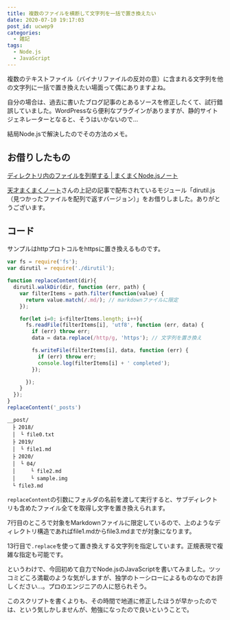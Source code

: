 ```yaml
---
title: 複数のファイルを横断して文字列を一括で置き換えたい
date: 2020-07-10 19:17:03
post_id: ucwep9
categories:
  - 雑記
tags:
  - Node.js
  - JavaScript
---
```


複数のテキストファイル（バイナリファイルの反対の意）に含まれる文字列を他の文字列に一括で置き換えたい場面って偶にありますよね。

自分の場合は、過去に書いたブログ記事のとあるソースを修正したくて、試行錯誤していました。WordPressなら便利なプラグインがありますが、静的サイトジェネレーターとなると、そうはいかないので...

結局Node.jsで解決したのでその方法のメモ。


## お借りしたもの

<a class="card-link" href="https://maku77.github.io/nodejs/io/walk-dir.html">ディレクトリ内のファイルを列挙する | まくまくNode.jsノート</a>

[天才まくまくノート](https://maku77.github.io/)さんの上記の記事で配布されているモジュール「dirutil.js（見つかったファイルを配列で返すバージョン）」をお借りしました。ありがとうございます。

## コード

サンプルはhttpプロトコルをhttpsに置き換えるものです。

```javascript
var fs = require('fs');
var dirutil = require('./dirutil');

function replaceContent(dir){
  dirutil.walkDir(dir, function (err, path) {
    var filterItems = path.filter(function(value) {
      return value.match(/.md/); // markdownファイルに限定
    });

    for(let i=0; i<filterItems.length; i++){
      fs.readFile(filterItems[i], 'utf8', function (err, data) {
        if (err) throw err;
        data = data.replace(/http/g, 'https'); // 文字列を置き換え

        fs.writeFile(filterItems[i], data, function (err) {
          if (err) throw err;
          console.log(filterItems[i] + ' completed');
        });

      });
    }
  });
}
replaceContent('_posts')
```

```plaintext
__post/
　├ 2018/
　│　└ file0.txt
　├ 2019/
　│　└ file1.md
　├ 2020/
　│　└ 04/
　│　　　└ file2.md
　│　　　└ sample.img
　└ file3.md
```

`replaceContent`の引数にフォルダの名前を渡して実行すると、サブディレクトリも含めたファイル全てを取得し文字を置き換えられます。

7行目のところで対象をMarkdownファイルに限定しているので、上のようなディレクトリ構造であればfile1.mdからfile3.mdまでが対象になります。

13行目で`.replace`を使って置き換えする文字列を指定しています。正規表現で複雑な指定も可能です。

というわけで、今回初めて自力でNode.jsのJavaScriptを書いてみました。ツッコミどころ満載のような気がしますが、独学のトーシローによるものなのでお許しください...。プロのエンジニアの人に怒られそう。

このスクリプトを書くよりも、その時間で地道に修正したほうが早かったのでは、という気しかしませんが、勉強になったので良いということで。
